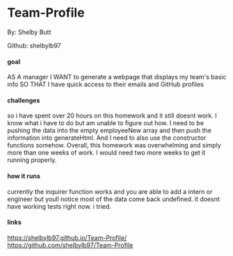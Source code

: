 # Team-Profile
By: Shelby Butt

Github: shelbylb97


#### goal
AS A manager
I WANT to generate a webpage that displays my team's basic info
SO THAT I have quick access to their emails and GitHub profiles

#### challenges
so i have spent over 20 hours on this homework and it still doesnt work. I know what i have to do but am unable to figure out how. I need to be pushing the data into the empty employeeNew array and then push the information into generateHtml. And I need to also use the constructor functions somehow. Overall, this homework was overwhelming and simply more than one weeks of work. I would need two more weeks to get it running properly. 

#### how it runs
currently the inquirer function works and you are able to add a intern or engineer but youll notice most of the data come back undefined. it doesnt have working tests right now. i tried.  

#### links
 https://shelbylb97.github.io/Team-Profile/
 https://github.com/shelbylb97/Team-Profile
